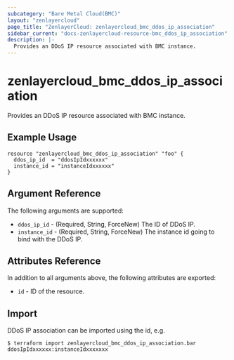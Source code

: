 ```yaml
---
subcategory: "Bare Metal Cloud(BMC)"
layout: "zenlayercloud"
page_title: "ZenlayerCloud: zenlayercloud_bmc_ddos_ip_association"
sidebar_current: "docs-zenlayercloud-resource-bmc_ddos_ip_association"
description: |-
  Provides an DDoS IP resource associated with BMC instance.
---
```


# zenlayercloud_bmc_ddos_ip_association

Provides an DDoS IP resource associated with BMC instance.

## Example Usage

```hcl
resource "zenlayercloud_bmc_ddos_ip_association" "foo" {
  ddos_ip_id  = "ddosIpIdxxxxxx"
  instance_id = "instanceIdxxxxxx"
}
```

## Argument Reference

The following arguments are supported:

* `ddos_ip_id` - (Required, String, ForceNew) The ID of DDoS IP.
* `instance_id` - (Required, String, ForceNew) The instance id going to bind with the DDoS IP.

## Attributes Reference

In addition to all arguments above, the following attributes are exported:

* `id` - ID of the resource.



## Import

DDoS IP association can be imported using the id, e.g.

```
$ terraform import zenlayercloud_bmc_ddos_ip_association.bar ddosIpIdxxxxxx:instanceIdxxxxxxx
```

